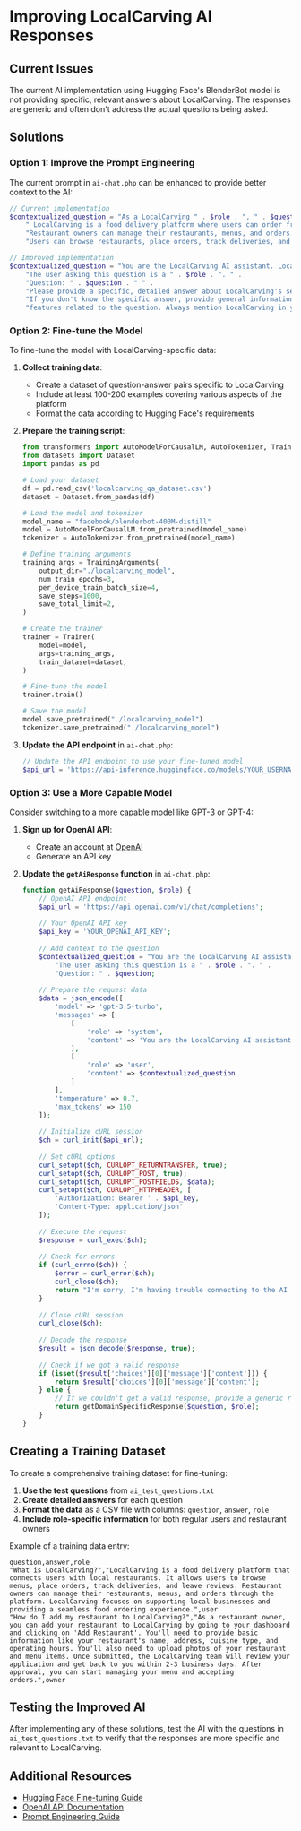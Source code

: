 # Improving LocalCarving AI Responses

## Current Issues

The current AI implementation using Hugging Face's BlenderBot model is not providing specific, relevant answers about LocalCarving. The responses are generic and often don't address the actual questions being asked.

## Solutions

### Option 1: Improve the Prompt Engineering

The current prompt in `ai-chat.php` can be enhanced to provide better context to the AI:

```php
// Current implementation
$contextualized_question = "As a LocalCarving " . $role . ", " . $question . 
    " LocalCarving is a food delivery platform where users can order from local restaurants. " .
    "Restaurant owners can manage their restaurants, menus, and orders. " .
    "Users can browse restaurants, place orders, track deliveries, and leave reviews.";

// Improved implementation
$contextualized_question = "You are the LocalCarving AI assistant. LocalCarving is a food delivery platform that connects users with local restaurants. " .
    "The user asking this question is a " . $role . ". " .
    "Question: " . $question . " " .
    "Please provide a specific, detailed answer about LocalCarving's services. " .
    "If you don't know the specific answer, provide general information about LocalCarving's " .
    "features related to the question. Always mention LocalCarving in your response.";
```

### Option 2: Fine-tune the Model

To fine-tune the model with LocalCarving-specific data:

1. **Collect training data**:
   - Create a dataset of question-answer pairs specific to LocalCarving
   - Include at least 100-200 examples covering various aspects of the platform
   - Format the data according to Hugging Face's requirements

2. **Prepare the training script**:
   ```python
   from transformers import AutoModelForCausalLM, AutoTokenizer, TrainingArguments, Trainer
   from datasets import Dataset
   import pandas as pd

   # Load your dataset
   df = pd.read_csv('localcarving_qa_dataset.csv')
   dataset = Dataset.from_pandas(df)

   # Load the model and tokenizer
   model_name = "facebook/blenderbot-400M-distill"
   model = AutoModelForCausalLM.from_pretrained(model_name)
   tokenizer = AutoTokenizer.from_pretrained(model_name)

   # Define training arguments
   training_args = TrainingArguments(
       output_dir="./localcarving_model",
       num_train_epochs=3,
       per_device_train_batch_size=4,
       save_steps=1000,
       save_total_limit=2,
   )

   # Create the trainer
   trainer = Trainer(
       model=model,
       args=training_args,
       train_dataset=dataset,
   )

   # Fine-tune the model
   trainer.train()

   # Save the model
   model.save_pretrained("./localcarving_model")
   tokenizer.save_pretrained("./localcarving_model")
   ```

3. **Update the API endpoint** in `ai-chat.php`:
   ```php
   // Update the API endpoint to use your fine-tuned model
   $api_url = 'https://api-inference.huggingface.co/models/YOUR_USERNAME/localcarving_model';
   ```

### Option 3: Use a More Capable Model

Consider switching to a more capable model like GPT-3 or GPT-4:

1. **Sign up for OpenAI API**:
   - Create an account at [OpenAI](https://openai.com/)
   - Generate an API key

2. **Update the `getAiResponse` function** in `ai-chat.php`:
   ```php
   function getAiResponse($question, $role) {
       // OpenAI API endpoint
       $api_url = 'https://api.openai.com/v1/chat/completions';
       
       // Your OpenAI API key
       $api_key = 'YOUR_OPENAI_API_KEY';
       
       // Add context to the question
       $contextualized_question = "You are the LocalCarving AI assistant. LocalCarving is a food delivery platform that connects users with local restaurants. " .
           "The user asking this question is a " . $role . ". " .
           "Question: " . $question;
       
       // Prepare the request data
       $data = json_encode([
           'model' => 'gpt-3.5-turbo',
           'messages' => [
               [
                   'role' => 'system',
                   'content' => 'You are the LocalCarving AI assistant. Provide specific, detailed answers about LocalCarving\'s services. Always mention LocalCarving in your response.'
               ],
               [
                   'role' => 'user',
                   'content' => $contextualized_question
               ]
           ],
           'temperature' => 0.7,
           'max_tokens' => 150
       ]);
       
       // Initialize cURL session
       $ch = curl_init($api_url);
       
       // Set cURL options
       curl_setopt($ch, CURLOPT_RETURNTRANSFER, true);
       curl_setopt($ch, CURLOPT_POST, true);
       curl_setopt($ch, CURLOPT_POSTFIELDS, $data);
       curl_setopt($ch, CURLOPT_HTTPHEADER, [
           'Authorization: Bearer ' . $api_key,
           'Content-Type: application/json'
       ]);
       
       // Execute the request
       $response = curl_exec($ch);
       
       // Check for errors
       if (curl_errno($ch)) {
           $error = curl_error($ch);
           curl_close($ch);
           return "I'm sorry, I'm having trouble connecting to the AI service right now. Please try again later.";
       }
       
       // Close cURL session
       curl_close($ch);
       
       // Decode the response
       $result = json_decode($response, true);
       
       // Check if we got a valid response
       if (isset($result['choices'][0]['message']['content'])) {
           return $result['choices'][0]['message']['content'];
       } else {
           // If we couldn't get a valid response, provide a generic response
           return getDomainSpecificResponse($question, $role);
       }
   }
   ```

## Creating a Training Dataset

To create a comprehensive training dataset for fine-tuning:

1. **Use the test questions** from `ai_test_questions.txt`
2. **Create detailed answers** for each question
3. **Format the data** as a CSV file with columns: `question`, `answer`, `role`
4. **Include role-specific information** for both regular users and restaurant owners

Example of a training data entry:
```
question,answer,role
"What is LocalCarving?","LocalCarving is a food delivery platform that connects users with local restaurants. It allows users to browse menus, place orders, track deliveries, and leave reviews. Restaurant owners can manage their restaurants, menus, and orders through the platform. LocalCarving focuses on supporting local businesses and providing a seamless food ordering experience.",user
"How do I add my restaurant to LocalCarving?","As a restaurant owner, you can add your restaurant to LocalCarving by going to your dashboard and clicking on 'Add Restaurant'. You'll need to provide basic information like your restaurant's name, address, cuisine type, and operating hours. You'll also need to upload photos of your restaurant and menu items. Once submitted, the LocalCarving team will review your application and get back to you within 2-3 business days. After approval, you can start managing your menu and accepting orders.",owner
```

## Testing the Improved AI

After implementing any of these solutions, test the AI with the questions in `ai_test_questions.txt` to verify that the responses are more specific and relevant to LocalCarving.

## Additional Resources

- [Hugging Face Fine-tuning Guide](https://huggingface.co/docs/transformers/training)
- [OpenAI API Documentation](https://platform.openai.com/docs/api-reference)
- [Prompt Engineering Guide](https://www.promptingguide.ai/) 